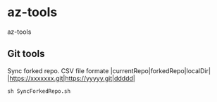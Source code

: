 # az-tools
az-tools

## Git tools
Sync forked repo.
CSV file formate
|currentRepo|forkedRepo|localDir|
|https://xxxxxxx.git|https://yyyyy.git|ddddd|
```
sh SyncForkedRepo.sh
```
